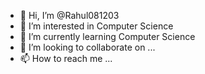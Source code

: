 - 👋 Hi, I’m @Rahul081203
- 👀 I’m interested in Computer Science
- 🌱 I’m currently learning Computer Science
- 💞️ I’m looking to collaborate on ...
- 📫 How to reach me ...

<!---
Rahul081203/Rahul081203 is a ✨ special ✨ repository because its `README.md` (this file) appears on your GitHub profile.
You can click the Preview link to take a look at your changes.
--->
